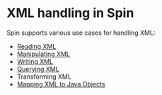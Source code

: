 # XML handling in Spin

Spin supports various use cases for handling XML:

* [Reading XML][reading-xml]
* [Manipulating XML][manipulating-xml]
* [Writing XML][writing-xml]
* [Querying XML][querying-xml]
* Transforming XML
* [Mapping XML to Java Objects][mapping-xml]

[reading-xml]: reading-xml.md
[manipulating-xml]: manipulating-xml.md
[writing-xml]: writing-xml.md
[querying-xml]: querying-xml.md
[mapping-xml]: mapping-xml.md
